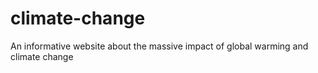 # climate-change
An informative website about the massive impact of global warming and climate change
